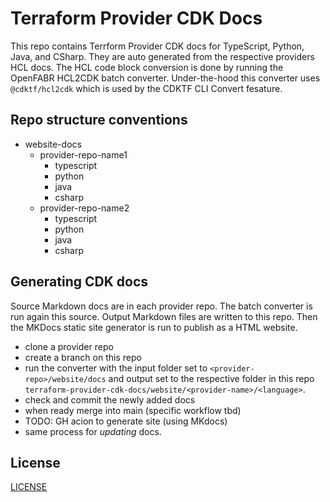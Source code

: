 # Terraform Provider CDK Docs

This repo contains Terrform Provider CDK docs for TypeScript, Python, Java, and CSharp. They are auto generated from the respective providers HCL docs. The HCL code block conversion is done by running the OpenFABR HCL2CDK batch converter. Under-the-hood this converter uses `@cdktf/hcl2cdk` which is used by the CDKTF CLI Convert fesature.  

## Repo structure conventions

- website-docs
  - provider-repo-name1
    - typescript
    - python
    - java
    - csharp
  - provider-repo-name2
    - typescript
    - python
    - java
    - csharp

## Generating CDK docs

Source Markdown docs are in each provider repo. The batch converter is run again this source. Output Markdown files are written to this repo. Then the MKDocs static site generator is run to publish as a HTML website.

- clone a provider repo
- create a branch on this repo
- run the converter with the input folder set to `<provider-repo>/website/docs` and output set to the respective folder in this repo `terraform-provider-cdk-docs/website/<provider-name>/<language>`.
- check and commit the newly added docs
- when ready merge into main (specific workflow tbd)
- TODO: GH acion to generate site (using MKdocs)
- same process for _updating_ docs.

## License

[LICENSE](./LICENSE)
